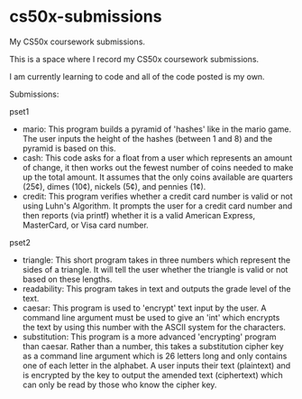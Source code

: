 # cs50x-submissions
My CS50x coursework submissions.

This is a space where I record my CS50x coursework submissions. 

I am currently learning to code and all of the code posted is my own.

Submissions:

pset1
- mario: This program builds a pyramid of 'hashes' like in the mario game. The user inputs the height of the hashes (between 1 and 8) and the pyramid is based on this.
- cash: This code asks for a float from a user which represents an amount of change, it then works out the fewest number of coins needed to make up the total amount. It assumes that the only coins available are quarters (25¢), dimes (10¢), nickels (5¢), and pennies (1¢).
- credit: This program verifies whether a credit card number is valid or not using Luhn's Algorithm. It prompts the user for a credit card number and then reports (via printf) whether it is a valid American Express, MasterCard, or Visa card number.

pset2
- triangle: This short program takes in three numbers which represent the sides of a triangle. It will tell the user whether the triangle is valid or not based on these lengths.
- readability: This program takes in text and outputs the grade level of the text.
- caesar: This program is used to 'encrypt' text input by the user. A command line argument must be used to give an 'int' which encrypts the text by using this number with the ASCII system for the characters.
- substitution: This program is a more advanced 'encrypting' program than caesar. Rather than a number, this takes a substitution cipher key as a command line argument which is 26 letters long and only contains one of each letter in the alphabet. A user inputs their text (plaintext) and is encrypted by the key to output the amended text (ciphertext) which can only be read by those who know the cipher key.
